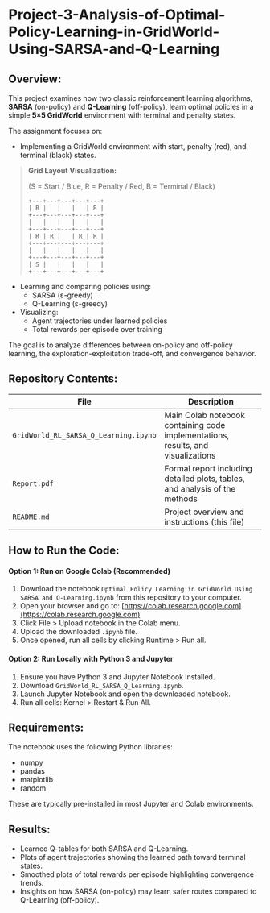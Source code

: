# Project-3-Analysis-of-Optimal-Policy-Learning-in-GridWorld-Using-SARSA-and-Q-Learning

## Overview:
This project examines how two classic reinforcement learning algorithms, **SARSA** (on-policy) and **Q-Learning** (off-policy), learn optimal policies in a simple **5×5 GridWorld** environment with terminal and penalty states.

The assignment focuses on:
- Implementing a GridWorld environment with start, penalty (red), and terminal (black) states.

> **Grid Layout Visualization:**  
>
> (S = Start / Blue, R = Penalty / Red, B = Terminal / Black)
>
> ```
> +---+---+---+---+---+
> | B |   |   |   | B |
> +---+---+---+---+---+
> |   |   |   |   |   |
> +---+---+---+---+---+
> | R | R |   | R | R |
> +---+---+---+---+---+
> |   |   |   |   |   |
> +---+---+---+---+---+
> | S |   |   |   |   |
> +---+---+---+---+---+
> ```

- Learning and comparing policies using:
  - SARSA (ε-greedy)
  - Q-Learning (ε-greedy)
- Visualizing:
  - Agent trajectories under learned policies
  - Total rewards per episode over training

The goal is to analyze differences between on-policy and off-policy learning, the exploration-exploitation trade-off, and convergence behavior.


## Repository Contents:
| File                                                        | Description                                                                      |
|-------------------------------------------------------------|----------------------------------------------------------------------------------|
| `GridWorld_RL_SARSA_Q_Learning.ipynb`                       | Main Colab notebook containing code implementations, results, and visualizations |
| `Report.pdf`                                                | Formal report including detailed plots, tables, and analysis of the methods      |
| `README.md`                                                 | Project overview and instructions (this file)                                    |


## How to Run the Code:

#### Option 1: Run on Google Colab (Recommended)
1. Download the notebook `Optimal Policy Learning in GridWorld Using SARSA and Q-Learning.ipynb` from this repository to your computer.
2. Open your browser and go to: [https://colab.research.google.com](https://colab.research.google.com)
3. Click File > Upload notebook in the Colab menu.
4. Upload the downloaded `.ipynb` file.
5. Once opened, run all cells by clicking Runtime > Run all.

#### Option 2: Run Locally with Python 3 and Jupyter
1. Ensure you have Python 3 and Jupyter Notebook installed.
2. Download `GridWorld_RL_SARSA_Q_Learning.ipynb`.
3. Launch Jupyter Notebook and open the downloaded notebook.
4. Run all cells: Kernel > Restart & Run All.

## Requirements:
The notebook uses the following Python libraries:
- numpy
- pandas
- matplotlib
- random
  
These are typically pre-installed in most Jupyter and Colab environments.

## Results:
- Learned Q-tables for both SARSA and Q-Learning.
- Plots of agent trajectories showing the learned path toward terminal states.
- Smoothed plots of total rewards per episode highlighting convergence trends.
- Insights on how SARSA (on-policy) may learn safer routes compared to Q-Learning (off-policy).
